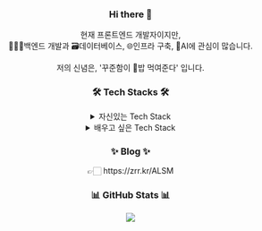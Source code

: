 <h3 align="center"> Hi there 👋 </h3>

<!--
**ysjang0926/ysjang0926** is a ✨ _special_ ✨ repository because its `README.md` (this file) appears on your GitHub profile.

Here are some ideas to get you started:

- 🔭 I’m currently working on ...
- 🌱 I’m currently learning ...
- 👯 I’m looking to collaborate on ...
- 🤔 I’m looking for help with ...
- 💬 Ask me about ...
- 📫 How to reach me: ...
- 😄 Pronouns: ...
- ⚡ Fun fact: ...
-->

<p align="center">
  현재 프론트엔드 개발자이지만, 
  <br>
  🧑🏻‍💻백엔드 개발과 🗃️데이터베이스, 🌐인프라 구축, 🤖AI에 관심이 많습니다. 
</p>
<p align="center">
  저의 신념은, '꾸준함이 🍚밥 먹여준다' 입니다.
</p>

<h3 align="center">🛠️ Tech Stacks 🛠️</h3>
<div >
	<details align="center">
	<summary>
		자신있는 Tech Stack
	</summary>
	<br>
	<img src="https://img.shields.io/badge/Visual%20Studio%20Code-0078d7.svg?style=for-the-badge&logo=visual-studio-code&logoColor=white">
	<br>
	<img src="https://img.shields.io/badge/node.js-339933?style=for-the-badge&logo=Node.js&logoColor=white">
	<img src="https://img.shields.io/badge/NPM-%23CB3837.svg?style=for-the-badge&logo=npm&logoColor=white">
	<img src="https://img.shields.io/badge/yarn-%232C8EBB.svg?style=for-the-badge&logo=yarn&logoColor=white">
	<img src="https://img.shields.io/badge/javascript-%23323330.svg?style=for-the-badge&logo=javascript&logoColor=%23F7DF1E)"> 
	<img src="https://img.shields.io/badge/typescript-%23007ACC.svg?style=for-the-badge&logo=typescript&logoColor=white"> 
	<br>
	<img src="https://img.shields.io/badge/react-00A8E1?style=for-the-badge&logo=react&logoColor=black"> 
	<img src="https://img.shields.io/badge/Context--Api-000000?style=for-the-badge&logo=react"> 
	<img src="https://img.shields.io/badge/redux-%23593d88.svg?style=for-the-badge&logo=redux&logoColor=white"> 
	<img src="https://img.shields.io/badge/next.js-000000?style=for-the-badge&logo=next.js&logoColor=white"> 
	<img src="https://img.shields.io/badge/jquery-%230769AD.svg?style=for-the-badge&logo=jquery&logoColor=white"> 
	<img src="https://img.shields.io/badge/SASS-hotpink.svg?style=for-the-badge&logo=SASS&logoColor=white"> 
	<img src="https://img.shields.io/badge/tailwindcss-06B6D4?style=for-the-badge&logo=tailwindcss&logoColor=white"> 
	<img src="https://img.shields.io/badge/styled--components-DB7093?style=for-the-badge&logo=styled-components&logoColor=white"> 
	<br>
	<img src="https://img.shields.io/badge/express.js-%23404d59.svg?style=for-the-badge&logo=express&logoColor=%2361DAFB"> 
	<img src="https://img.shields.io/badge/flask-%23000.svg?style=for-the-badge&logo=flask&logoColor=white"> 
	<img src="https://img.shields.io/badge/nestjs-%23E0234E.svg?style=for-the-badge&logo=nestjs&logoColor=white"> 
	<img src="https://img.shields.io/badge/fastify-%23000000.svg?style=for-the-badge&logo=fastify&logoColor=white"> 
	<img src="https://img.shields.io/badge/JWT-black?style=for-the-badge&logo=JSON%20web%20tokens"> 
	<br>
	<img src="https://img.shields.io/badge/mysql-4479A1.svg?style=for-the-badge&logo=mysql&logoColor=white"> 
	<img src="https://img.shields.io/badge/postgres-%23316192.svg?style=for-the-badge&logo=postgresql&logoColor=white"> 
	<img src="https://img.shields.io/badge/MongoDB-%234ea94b.svg?style=for-the-badge&logo=mongodb&logoColor=white"> 
	<br>
	<img src="https://img.shields.io/badge/AWS-%23FF9900.svg?style=for-the-badge&logo=amazon-aws&logoColor=white"> 
	<img src="https://img.shields.io/badge/vercel-%23000000.svg?style=for-the-badge&logo=vercel&logoColor=white"> 
	<img src="https://img.shields.io/badge/github%20pages-121013?style=for-the-badge&logo=github&logoColor=white"> 
	<img src="https://img.shields.io/badge/GoogleCloud-%234285F4.svg?style=for-the-badge&logo=google-cloud&logoColor=white"> 
	<img src="https://img.shields.io/badge/Ubuntu-E95420?style=for-the-badge&logo=ubuntu&logoColor=white"> 
	<img src="https://img.shields.io/badge/github%20actions-%232671E5.svg?style=for-the-badge&logo=githubactions&logoColor=white"> 
	<img src="https://img.shields.io/badge/docker-%230db7ed.svg?style=for-the-badge&logo=docker&logoColor=white">  	
 
</details>
<details align="center">
	<summary>
		배우고 싶은 Tech Stack
	</summary>
	<br>
	<img src="https://img.shields.io/badge/figma-EF2D5E?style=for-the-badge&logo=figma&logoColor=black">
	<br>
	<img src="https://img.shields.io/badge/vuejs-%2335495e.svg?style=for-the-badge&logo=vuedotjs&logoColor=%234FC08D">
	<img src="https://img.shields.io/badge/Nuxt-002E3B?style=for-the-badge&logo=nuxtdotjs&logoColor=#00DC82">
	<img src="https://img.shields.io/badge/threejs-black?style=for-the-badge&logo=three.js&logoColor=white">
	<img src="https://img.shields.io/badge/Flutter-%2302569B.svg?style=for-the-badge&logo=Flutter&logoColor=white">
	<img src="https://img.shields.io/badge/react_native-%2320232a.svg?style=for-the-badge&logo=react&logoColor=%2361DAFB">
	<br>
	<img src="https://img.shields.io/badge/java-%23ED8B00.svg?style=for-the-badge&logo=openjdk&logoColor=white">
	<img src="https://img.shields.io/badge/spring-%236DB33F.svg?style=for-the-badge&logo=spring&logoColor=white">
	<img src="https://img.shields.io/badge/datadog-%23632CA6.svg?style=for-the-badge&logo=datadog&logoColor=white">
	<br>
	<br>
</details>
</div>

<h3 align="center" >✨ Blog ✨</h3>
<p align="center">
	👉🏻 https://zrr.kr/ALSM
</p>

<h3 align="center">📊 GitHub Stats 📊</h3>
<p align="center"> 
	<img src="https://github-readme-stats.vercel.app/api?username=Ju-jh&theme=tokyonight&show_icons=true"/></a>
</p>
